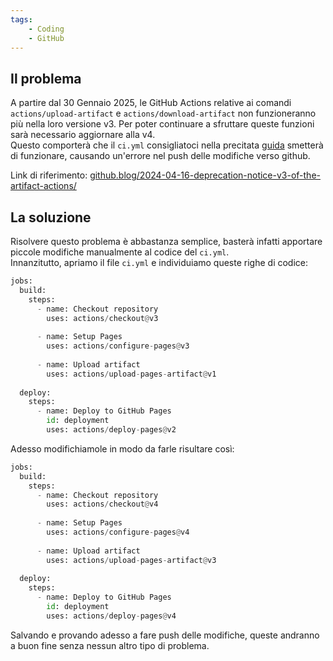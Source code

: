 ```yaml
---
tags:
    - Coding
    - GitHub
---
```


## Il problema
  
A partire dal 30 Gennaio 2025, le GitHub Actions relative ai comandi ```actions/upload-artifact``` e ```actions/download-artifact``` non funzioneranno più nella loro versione v3. Per poter continuare a sfruttare queste funzioni sarà necessario aggiornare alla v4.  
Questo comporterà che il ```ci.yml``` consigliatoci nella precitata [guida](https://www.youtube.com/watch?v=DeZjkCtttss&ab_channel=ThomasWilde "Thomas Wilde: How to create a BEAUTIFUL documentation-blog website for FREE! | MkDocs Material") smetterà di funzionare, causando un'errore nel push delle modifiche verso github.
  
Link di riferimento: [github.blog/2024-04-16-deprecation-notice-v3-of-the-artifact-actions/](https://github.blog/changelog/2024-04-16-deprecation-notice-v3-of-the-artifact-actions/)  
  
## La soluzione
  
Risolvere questo problema è abbastanza semplice, basterà infatti apportare piccole modifiche manualmente al codice del ```ci.yml```.  
Innanzitutto, apriamo il file ```ci.yml``` e individuiamo queste righe di codice:  
```python title="ci.yml"
jobs:  
  build:  
    steps:  
      - name: Checkout repository  
        uses: actions/checkout@v3  
  
      - name: Setup Pages  
        uses: actions/configure-pages@v3  
  
      - name: Upload artifact  
        uses: actions/upload-pages-artifact@v1  
  
  deploy:  
    steps:  
      - name: Deploy to GitHub Pages  
        id: deployment  
        uses: actions/deploy-pages@v2
```  
  
Adesso modifichiamole in modo da farle risultare così:  
```python title="ci.yml"
jobs:  
  build:  
    steps:  
      - name: Checkout repository  
        uses: actions/checkout@v4  
  
      - name: Setup Pages  
        uses: actions/configure-pages@v4  
  
      - name: Upload artifact  
        uses: actions/upload-pages-artifact@v3  
  
  deploy:  
    steps:  
      - name: Deploy to GitHub Pages  
        id: deployment  
        uses: actions/deploy-pages@v4
```  
  
Salvando e provando adesso a fare push delle modifiche, queste andranno a buon fine senza nessun altro tipo di problema.